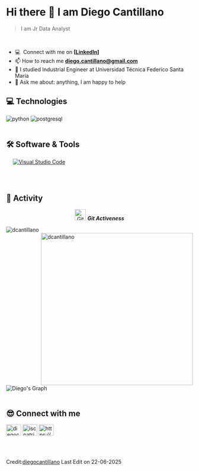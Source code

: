 ### <h1>Hi there 👋 I am Diego Cantillano</h1>

> I am Jr Data Analyst
<br />

<!--- 🌱 &nbsp;I'm currently studying for Bsc. (Hons.) in IT at University of Moratuwa-->
- :computer: &nbsp;Connect with me on **[[LinkedIn](https://www.linkedin.com/in/diegocantillano/)]**
- 📫 How to reach me **diego.cantillano@gmail.com**
- 📝 I studied Industrial Engineer at Universidad Técnica Federico Santa María
- 💬 Ask me about: anything, I am happy to help
  

## 💻 Technologies 

<div>
  <img  alt="python" src ="https://img.shields.io/badge/Python-14354C?style=for-the-badge&logo=python&logoColor=white"/>
  <img  alt="postgresql" src="https://img.shields.io/badge/postgreSQL-4169E1.svg?style=for-the-badge&logo=postgresql&logoColor=white"/> 
 <br><br>
</div>

 ## 🛠️ Software & Tools
 
<p>
  &emsp;
    <a href="#"><img alt="Visual Studio Code" src="https://img.shields.io/badge/Visual_Studio_Code-0078D4?style=for-the-badge&logo=visual%20studio%20code&logoColor=white"></a>
     &emsp;    
</p>


<br><br>

## 🚥 Activity

<p align="center">
 <img src="https://media.giphy.com/media/W5eoZHPpUx9sapR0eu/giphy.gif" width="30" alt="Git"/>&nbsp;<i><b>Git Activeness</b></i>
</p>
 
<p>
 <img align="left" src="https://github-readme-stats.vercel.app/api/top-langs?username=diegocantillano&langs_count=8&show_icons=true&locale=en&layout=compact&theme=chartreuse-dark" alt="dcantillano" />
</p>
<p>&nbsp;<img align="right" src="https://github-readme-stats.vercel.app/api?username=dcantillano&show_icons=true&locale=en&theme=chartreuse-dark" alt="dcantillano" width="410"/>
</p>

<br><br><br><br><br><br><br><br>

![Diego's Graph](https://github-readme-activity-graph.vercel.app/graph?username=dcantillano&custom_title=Diego's%20GitHub%20Activity%20Graph&bg_color=0D1117&color=7F3FBF&line=7F3FBF&point=7F3FBF&area_color=FFFFFF&title_color=FFFFFF&area=true)
<br><br>


## 😎 Connect with me
  
<a href="https://www.linkedin.com/in/diegocantillano/" target="blank"><img align="center" src="https://www.svgrepo.com/show/448234/linkedin.svg" alt="diegocantillano" height="30" width="40" /></a>
<a href="mailTo:diego.cantillanoo@gmail.com" target="blank"> <img align="center" src="https://www.svgrepo.com/show/349378/gmail.svg" alt="iscpatricio" height="30" width="40" /></a>
<a href="https://github.com/diegocantillano" target="blank"> <img align="center" alt="https://github.com/iscpatricio92" src="https://www.svgrepo.com/show/512317/github-142.svg" height="30" width="40" /></a>
</p>
<br>

<br>

Credit:[diegocantillano](https://github.com/diegocantillano) Last Edit on 22-06-2025
